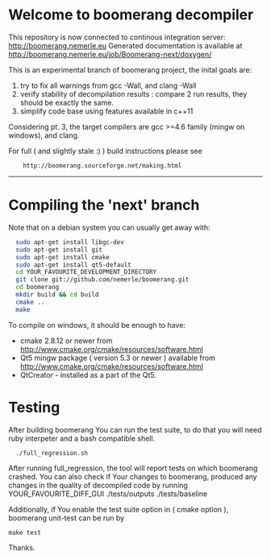 # Welcome to boomerang decompiler

This repository is now connected to continous integration server:
http://boomerang.nemerle.eu
Generated documentation is available at http://boomerang.nemerle.eu/job/Boomerang-next/doxygen/

This is an experimental branch of boomerang project, the inital goals are:

1. try to fix all warnings from gcc -Wall, and clang -Wall
1. verify stability of decompilation results : compare 2 run results, they should be exactly the same.
1. simplify code base using features available in c++11

Considering pt. 3, the target compilers are gcc >=4.6 family (mingw on windows), and clang.

For full ( and slightly stale :) ) build instructions please see

        http://boomerang.sourceforge.net/making.html
--------------------------------------
#  Compiling the 'next' branch

Note that on a debian system you can usually get away with:
```bash
  sudo apt-get install libgc-dev
  sudo apt-get install git
  sudo apt-get install cmake
  sudo apt-get install qt5-default
  cd YOUR_FAVOURITE_DEVELOPMENT_DIRECTORY
  git clone git://github.com/nemerle/boomerang.git
  cd boomerang
  mkdir build && cd build
  cmake ..
  make
```
To compile on windows, it should be enough to have:
* cmake 2.8.12 or newer from http://www.cmake.org/cmake/resources/software.html
* Qt5 mingw package ( version 5.3 or newer ) available from http://www.cmake.org/cmake/resources/software.html
* QtCreator - installed as a part of the Qt5.

# Testing

After building boomerang You can run the test suite, to do that you will need ruby interpeter and a bash compatible shell.
```
  ./full_regression.sh
```
After running full_regression, the tool will report tests on which boomerang crashed.
You can also check if Your changes to boomerang, produced any changes in the quality of decompiled code by running
  YOUR_FAVOURITE_DIFF_GUI ./tests/outputs ./tests/baseline

Additionally, if You enable the test suite option in ( cmake option ), boomerang unit-test can be run by
```
make test
```

Thanks.

